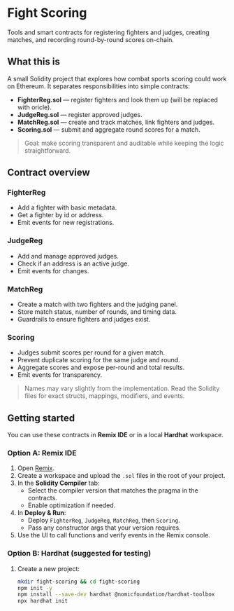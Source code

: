 # Fight Scoring

Tools and smart contracts for registering fighters and judges, creating matches, and recording round-by-round scores on-chain.

## What this is

A small Solidity project that explores how combat sports scoring could work on Ethereum. It separates responsibilities into simple contracts:

- **FighterReg.sol** — register fighters and look them up (will be replaced with oricle).
- **JudgeReg.sol** — register approved judges.
- **MatchReg.sol** — create and track matches, link fighters and judges.
- **Scoring.sol** — submit and aggregate round scores for a match.

> Goal: make scoring transparent and auditable while keeping the logic straightforward.

## Contract overview

### FighterReg
- Add a fighter with basic metadata.
- Get a fighter by id or address.
- Emit events for new registrations.

### JudgeReg
- Add and manage approved judges.
- Check if an address is an active judge.
- Emit events for changes.

### MatchReg
- Create a match with two fighters and the judging panel.
- Store match status, number of rounds, and timing data.
- Guardrails to ensure fighters and judges exist.

### Scoring
- Judges submit scores per round for a given match.
- Prevent duplicate scoring for the same judge and round.
- Aggregate scores and expose per-round and total results.
- Emit events for transparency.

> Names may vary slightly from the implementation. Read the Solidity files for exact structs, mappings, modifiers, and events.

## Getting started

You can use these contracts in **Remix IDE** or in a local **Hardhat** workspace.

### Option A: Remix IDE
1. Open [Remix](https://remix.ethereum.org).
2. Create a workspace and upload the `.sol` files in the root of your project.
3. In the **Solidity Compiler** tab:
   - Select the compiler version that matches the pragma in the contracts.
   - Enable optimization if needed.
4. In **Deploy & Run**:
   - Deploy `FighterReg`, `JudgeReg`, `MatchReg`, then `Scoring`.
   - Pass any constructor args that your version requires.
5. Use the UI to call functions and verify events in the Remix console.

### Option B: Hardhat (suggested for testing)
1. Create a new project:
   ```bash
   mkdir fight-scoring && cd fight-scoring
   npm init -y
   npm install --save-dev hardhat @nomicfoundation/hardhat-toolbox
   npx hardhat init
